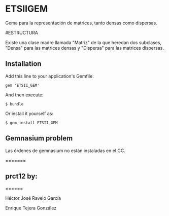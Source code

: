 # ETSIIGEM

Gema para la representación de matrices, tanto densas como dispersas.

#ESTRUCTURA

Existe una clase madre llamada "Matriz" de la que heredan dos subclases, "Densa" para las matrices densas y "Dispersa" para las matrices dispersas.

## Installation

Add this line to your application's Gemfile:

    gem 'ETSII_GEM'

And then execute:

    $ bundle

Or install it yourself as:

    $ gem install ETSII_GEM

## Gemnasium problem

Las órdenes de gemnasium no están instaladas en el CC.

=======
## prct12 by:
======

Héctor José Ravelo García

Enrique Tejera González
